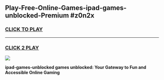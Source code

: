 
## Play-Free-Online-Games-ipad-games-unblocked-Premium #z0n2x
<h3>
<a href="https://premium.freeplayer.one?title=ipad-games-unblocked&ref=8M">CLICK TO PLAY</a></h3>
<hr>

<h3>
<a href="https://premium.freeplayer.one?title=ipad-games-unblocked&ref=8M">CLICK 2 PLAY</a>
  
</h3>

<a href="https://premium.freeplayer.one?title=ipad-games-unblocked&ref=8M"><img src="https://clearcache.store/games.png"></a>


**ipad-games-unblocked games unblocked: Your Gateway to Fun and Accessible Online Gaming**
